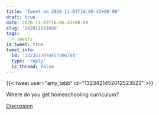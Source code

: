 ```yaml
---
title: 'Tweet on 2020-11-03T16:06:43+00:00'
draft: true
date: 2020-11-03T16:06:43+00:00
slug: '202011031606'
tags:
  - tweets
is_tweet: true
tweet_info:
  id: '1323537074457206784'
  type: 'reply'
  is_thread: False
---
```




{{< tweet user="amy_tabb" id="1323421452012523522" >}}

Where do you get homeschooling curriculum?

[Discussion](https://x.com/sytelus/status/1323537074457206784)
